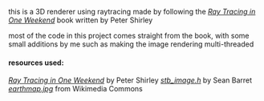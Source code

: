 this is a 3D renderer using raytracing made by following the [_Ray Tracing in One Weekend_](https://raytracing.github.io/books/RayTracingInOneWeekend.html) book written by Peter Shirley

most of the code in this project comes straight from the book, with some small additions by me such as making the image rendering multi-threaded

#### resources used:
[_Ray Tracing in One Weekend_](https://raytracing.github.io/books/RayTracingInOneWeekend.html) by Peter Shirley
[_stb_image.h_](https://github.com/nothings/stb) by Sean Barret
[_earthmap.jpg_](https://commons.wikimedia.org/wiki/File:Earthmap1000x500.jpg) from Wikimedia Commons
